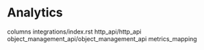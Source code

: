 # Analytics

<div class="toctree" data-maxdepth="2">

columns integrations/index.rst http\_api/http\_api
object\_management\_api/object\_management\_api metrics\_mapping

</div>
